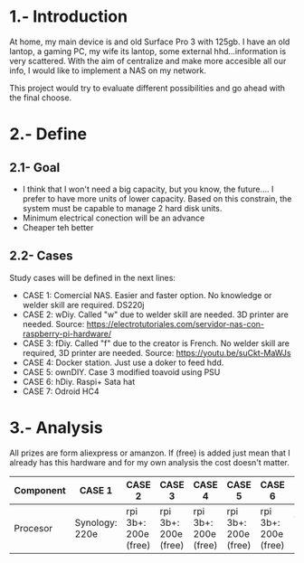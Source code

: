# 1.- Introduction
At home, my main device is and old Surface Pro 3 with 125gb. I have an old lantop, a gaming PC, my wife its lantop, some external hhd...information is very scattered. With the aim of centralize and make more accesible all our info, I would like to implement a NAS on my network.

This project would try to evaluate different possibilities and go ahead with the final choose.

# 2.- Define

## 2.1- Goal
- I think that I won't need a big capacity, but you know, the future.... I prefer to have more units of lower capacity. Based on this constrain, the system must be capable to manage 2 hard disk units.
- Minimum electrical conection will be an advance
- Cheaper teh better

## 2.2- Cases
Study cases will be defined in the next lines:

- CASE 1: Comercial NAS. Easier and faster option. No knowledge or welder skill are required. DS220j
- CASE 2: wDiy. Called "w" due to welder skill are needed. 3D printer are needed. Source: https://electrotutoriales.com/servidor-nas-con-raspberry-pi-hardware/
- CASE 3: fDiy. Called "f" due to the creator is French. No welder skill are required, 3D printer are needed. Source: https://youtu.be/suCkt-MaWJs
- CASE 4: Docker station. Just use a doker to feed hdd.
- CASE 5: ownDIY. Case 3 modified toavoid using PSU
- CASE 6: hDiy. Raspi+ Sata hat
- CASE 7: Odroid HC4

# 3.- Analysis
All prizes are form aliexpress or amanzon. If (free) is added just mean that I already has this hardware and for my own analysis the cost doesn't matter.

| Component | CASE 1 | CASE 2 | CASE 3 | CASE 4 | CASE 5 | CASE 6 | CASE 7 |
| --- | --- | --- | --- | --- | --- | --- | --- |
| Procesor | Synology: 220e | rpi 3b+: 200e (free) | rpi 3b+: 200e (free) | rpi 3b+: 200e (free) | rpi 3b+: 200e (free) | rpi 3b+: 200e (free) | Odroid hc4: 174e |

